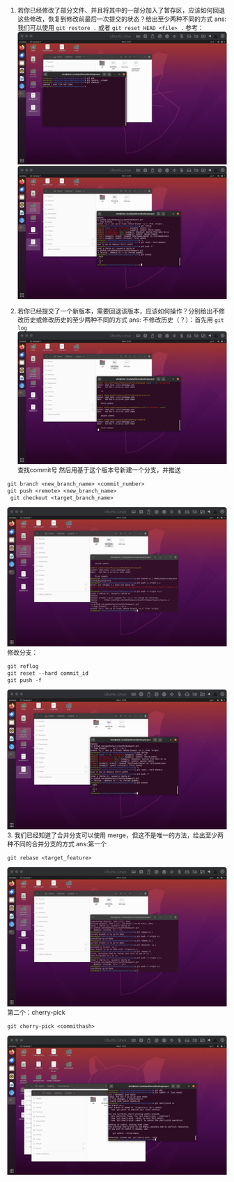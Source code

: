 1. 若你已经修改了部分文件、并且将其中的一部分加入了暂存区，应该如何回退这些修改，恢复到修改前最后一次提交的状态？给出至少两种不同的方式
ans:我们可以使用
`git restore .`
或者
`git reset HEAD <file> .`
参考：
![1](./image/q1.1.jpg)
![2](./image/q2.2.jpg)

  2. 若你已经提交了一个新版本，需要回退该版本，应该如何操作？分别给出不修改历史或修改历史的至少两种不同的方式
ans:
不修改历史（？）：首先用
`git log`
![log](./image/log.jpg)
 查找commit号
 然后用基于这个版本号新建一个分支，并推送
```
git branch <new_branch_name> <commit_number>
git push <remote> <new_branch_name>
 git checkout <target_branch_name>
```
![1](./image/q2.1.jpg)
修改分支：
```
git reflog
git reset --hard commit_id
git push -f
```
![2](./image/q2.2.jpg)
3. 我们已经知道了合并分支可以使用 merge，但这不是唯一的方法，给出至少两种不同的合并分支的方式
ans:第一个
```
git rebase <target_feature>
```
![1](./image/q3.1.jpg)
第二个：cherry-pick
```
git cherry-pick <commithash>
```
![2](./image/q3.2.jpg)
